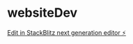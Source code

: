 # websiteDev

[Edit in StackBlitz next generation editor ⚡️](https://stackblitz.com/~/github.com/trevcong/websiteDev)